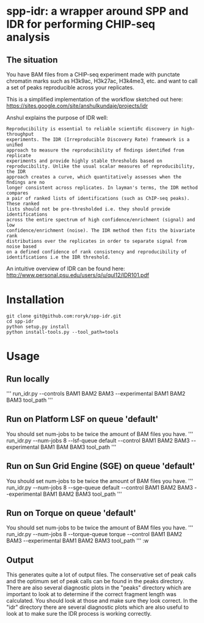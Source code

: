# spp-idr: a wrapper around SPP and IDR for performing CHIP-seq analysis
## The situation
You have BAM files from a CHIP-seq experiment made with punctate chromatin marks such as
H3k9ac, H3k27ac, H3k4me3, etc. and want to call a set of peaks reproducible across your
replicates.

This is a simplified implementation of the workflow sketched out here:
https://sites.google.com/site/anshulkundaje/projects/idr

Anshul explains the purpose of IDR well:
```
Reproducibility is essential to reliable scientiﬁc discovery in high-throughput
experiments. The IDR (Irreproducible Discovery Rate) framework is a uniﬁed
approach to measure the reproducibility of ﬁndings identiﬁed from replicate
experiments and provide highly stable thresholds based on
reproducibility. Unlike the usual scalar measures of reproducibility, the IDR
approach creates a curve, which quantitatively assesses when the ﬁndings are no
longer consistent across replicates. In layman's terms, the IDR method compares
a pair of ranked lists of identifications (such as ChIP-seq peaks). These ranked
lists should not be pre-thresholded i.e. they should provide identifications
across the entire spectrum of high confidence/enrichment (signal) and low
confidence/enrichment (noise). The IDR method then fits the bivariate rank
distributions over the replicates in order to separate signal from noise based
on a defined confidence of rank consistency and reproducibility of
identifications i.e the IDR threshold.
```

An intuitive overview of IDR can be found here:
http://www.personal.psu.edu/users/q/u/qul12/IDR101.pdf

# Installation
```
git clone git@github.com:roryk/spp-idr.git
cd spp-idr
python setup.py install
python install-tools.py --tool_path=tools
```
# Usage
## Run locally
'''
run_idr.py --controls BAM1 BAM2 BAM3 --experimental BAM1 BAM2 BAM3 tool_path
'''

## Run on Platform LSF on queue 'default'
You should set num-jobs to be twice the amount of BAM files you have.
'''
run_idr.py --num-jobs 8 --lsf-queue default --control BAM1 BAM2 BAM3 --experimental BAM1 BAM BAM3 tool_path
'''

## Run on Sun Grid Engine (SGE) on queue 'default'
You should set num-jobs to be twice the amount of BAM files you have.
'''
run_idr.py --num-jobs 8 --sge-queue default --control BAM1 BAM2 BAM3 --experimental BAM1 BAM2 BAM3 tool_path
'''

## Run on Torque on queue 'default'
You should set num-jobs to be twice the amount of BAM files you have.
'''
run_idr.py --num-jobs 8 --torque-queue torque --control BAM1 BAM2 BAM3 --experimental BAM1 BAM2 BAM3 tool_path
'''
:w
## Output
This generates quite a lot of output files. The conservative set of peak calls and the optimum
set of peak calls can be found in the peaks directory. There are also several diagnostic
plots in the "peaks" directory which are important to look at to determine if the correct
fragment length was calculated. You should look at those and make sure they look correct.
In the "idr" directory there are several diagnostic plots which are also useful to look at
to make sure the IDR process is working correctly.
